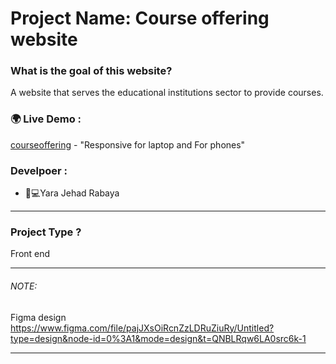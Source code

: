 # Project Name: Course offering website

### What is the goal of this website?
A website that serves the educational institutions sector to provide courses.
### 🌍 Live Demo :
[courseoffering](https://courseoffering.netlify.app/) - "Responsive for laptop and For phones"
### Develpoer :
* 	👩💻Yara Jehad Rabaya
_______________________________________________________________________________________________________________________
### Project Type ?
Front end 
_______________________________________________________________________________________________________________________

###### NOTE:
Figma design
https://www.figma.com/file/pajJXsOiRcnZzLDRuZiuRy/Untitled?type=design&node-id=0%3A1&mode=design&t=QNBLRqw6LA0src6k-1
_______________________________________________________________________________________________________________________
